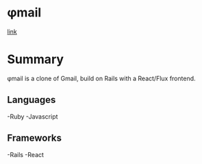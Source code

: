 # φmail

[link][heroku]

[heroku]: http://phimail.pw

# Summary

φmail is a clone of Gmail, build on Rails with a React/Flux frontend.  

## Languages

-Ruby
-Javascript

## Frameworks

-Rails
-React


